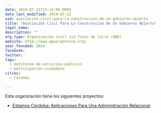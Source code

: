 ```yaml
---
date: 2019-07-21T23:14:06.000Z
date_last_modified: 2019-07-21
uid: asociacion-civil-para-la-construccion-de-un-gobierno-abierto
title: "Asociación Civil Para La Construcción De Un Gobierno Abierto"
legal_name: 
description: ""
org_type: Organización civil sin fines de lucro (ONG)
website: http://www.agaargentina.org/
year_founded: 2014
facebook: 
twitter: 
tags:
  - monitoreo-de-servicios-publicos
  - participación-ciudadana
cities: 
  - Córdoba

---
```


Esta organización tiene los siguientes proyectos:

- [Estamos Córdoba: Aplicaciones Para Una Administración Relacional](/i/estamos-cordoba-aplicaciones-para-una-administracion-relacional.html)
